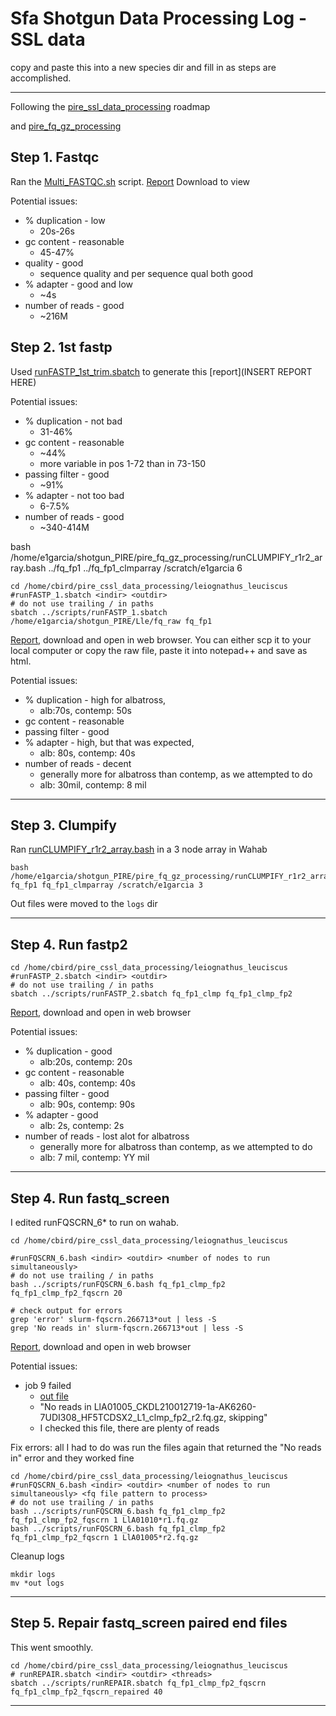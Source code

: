 # Sfa Shotgun Data Processing Log -SSL data

copy and paste this into a new species dir and fill in as steps are accomplished.

---

Following the [pire_ssl_data_processing](https://github.com/philippinespire/pire_ssl_data_processing) roadmap 

and [pire_fq_gz_processing](https://github.com/philippinespire/pire_fq_gz_processing)

## Step 1. Fastqc

Ran the [Multi_FASTQC.sh](https://github.com/philippinespire/pire_fq_gz_processing/blob/main/Multi_FASTQC.sh) script. [Report](https://github.com/philippinespire/pire_ssl_data_processing/blob/main/salarias_fasciatus/Multi_FASTQC/multiqc_report_fq.gz.html) Download to view

Potential issues:  
* % duplication - low
  * 20s-26s
* gc content - reasonable
  * 45-47%
* quality - good
  * sequence quality and per sequence qual both good
* % adapter - good and low
  * ~4s
* number of reads - good
  * ~216M

## Step 2.  1st fastp

Used [runFASTP_1st_trim.sbatch](https://github.com/philippinespire/pire_fq_gz_processing/blob/main/runFASTP_1st_trim.sbatch)
to generate this [report](INSERT REPORT HERE)

Potential issues:  
* % duplication - not bad 
  * 31-46%
* gc content - reasonable
  * ~44%
  * more variable in pos 1-72 than in 73-150 
* passing filter - good
  * ~91%
* % adapter - not too bad 
  * 6-7.5%
* number of reads - good
  * ~340-414M

bash /home/e1garcia/shotgun_PIRE/pire_fq_gz_processing/runCLUMPIFY_r1r2_array.bash ../fq_fp1 ../fq_fp1_clmparray /scratch/e1garcia 6

```
cd /home/cbird/pire_cssl_data_processing/leiognathus_leuciscus
#runFASTP_1.sbatch <indir> <outdir>
# do not use trailing / in paths
sbatch ../scripts/runFASTP_1.sbatch /home/e1garcia/shotgun_PIRE/Lle/fq_raw fq_fp1
```

[Report](https://github.com/philippinespire/pire_cssl_data_processing/blob/main/leiognathus_leuciscus/fq_fp1/1st_fastp_report.html), download and open in web browser. You can either scp it to your local computer or copy the raw file, paste it into notepad++ and save as html.  

Potential issues:  
* % duplication - high for albatross, 
  * alb:70s, contemp: 50s
* gc content - reasonable
* passing filter - good
* % adapter - high, but that was expected, 
  * alb: 80s, contemp: 40s
* number of reads - decent
  * generally more for albatross than contemp, as we attempted to do
  * alb: 30mil, contemp: 8 mil
 
---

## Step 3. Clumpify

Ran [runCLUMPIFY_r1r2_array.bash](https://github.com/philippinespire/pire_fq_gz_processing/blob/main/runCLUMPIFY_r1r2_array.bash) in a 3 node array in Wahab
```
bash /home/e1garcia/shotgun_PIRE/pire_fq_gz_processing/runCLUMPIFY_r1r2_array.bash fq_fp1 fq_fp1_clmparray /scratch/e1garcia 3
```

Out files were moved to the `logs` dir

---

## Step 4. Run fastp2


```
cd /home/cbird/pire_cssl_data_processing/leiognathus_leuciscus
#runFASTP_2.sbatch <indir> <outdir> 
# do not use trailing / in paths
sbatch ../scripts/runFASTP_2.sbatch fq_fp1_clmp fq_fp1_clmp_fp2
```

[Report](https://github.com/philippinespire/pire_cssl_data_processing/blob/main/leiognathus_leuciscus/fq_fp1_clmp_fp2/2nd_fastp_report_2.html), download and open in web browser

Potential issues:  
* % duplication - good  
  * alb:20s, contemp: 20s
* gc content - reasonable
  * alb: 40s, contemp: 40s 
* passing filter - good
  * alb: 90s, contemp: 90s 
* % adapter - good
  * alb: 2s, contemp: 2s
* number of reads - lost alot for albatross
  * generally more for albatross than contemp, as we attempted to do
  * alb: 7 mil, contemp: YY mil


---

## Step 4. Run fastq_screen

I edited runFQSCRN_6* to run on wahab.

```
cd /home/cbird/pire_cssl_data_processing/leiognathus_leuciscus

#runFQSCRN_6.bash <indir> <outdir> <number of nodes to run simultaneously>
# do not use trailing / in paths
bash ../scripts/runFQSCRN_6.bash fq_fp1_clmp_fp2 fq_fp1_clmp_fp2_fqscrn 20

# check output for errors
grep 'error' slurm-fqscrn.266713*out | less -S
grep 'No reads in' slurm-fqscrn.266713*out | less -S
```

[Report](https://github.com/philippinespire/pire_cssl_data_processing/blob/main/leiognathus_leuciscus/fq_fp1_clmp_fp2_fqscrn/fqscrn_report_1.html), download and open in web browser

Potential issues:
* job 9 failed
  * [out file](./logs/LlA01005_CKDL210012719-1a-AK6260-7UDI308_HF5TCDSX2_L1_clmp_fp2_r2.fq.gz)
  * "No reads in LlA01005_CKDL210012719-1a-AK6260-7UDI308_HF5TCDSX2_L1_clmp_fp2_r2.fq.gz, skipping" 
  * I checked this file, there are plenty of reads


Fix errors: all I had to do was run the files again that returned the "No reads in" error and they worked fine

```
cd /home/cbird/pire_cssl_data_processing/leiognathus_leuciscus
#runFQSCRN_6.bash <indir> <outdir> <number of nodes to run simultaneously> <fq file pattern to process>
# do not use trailing / in paths
bash ../scripts/runFQSCRN_6.bash fq_fp1_clmp_fp2 fq_fp1_clmp_fp2_fqscrn 1 LlA01010*r1.fq.gz
bash ../scripts/runFQSCRN_6.bash fq_fp1_clmp_fp2 fq_fp1_clmp_fp2_fqscrn 1 LlA01005*r2.fq.gz
```


Cleanup logs
```
mkdir logs
mv *out logs
```

---

## Step 5. Repair fastq_screen paired end files

This went smoothly.

```
cd /home/cbird/pire_cssl_data_processing/leiognathus_leuciscus
# runREPAIR.sbatch <indir> <outdir> <threads>
sbatch ../scripts/runREPAIR.sbatch fq_fp1_clmp_fp2_fqscrn fq_fp1_clmp_fp2_fqscrn_repaired 40
```

---

